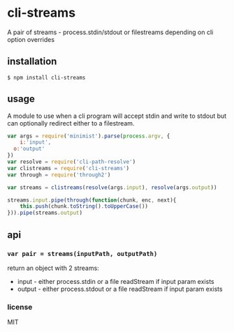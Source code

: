 cli-streams
===========

A pair of streams - process.stdin/stdout or filestreams depending on cli option overrides

## installation

```
$ npm install cli-streams
```

## usage

A module to use when a cli program will accept stdin and write to stdout but can optionally redirect either to a filestream.

```js
var args = require('minimist').parse(process.argv, {
	i:'input',
  o:'output'
})
var resolve = require('cli-path-resolve')
var clistreams = require('cli-streams')
var through = require('through2')

var streams = clistreams(resolve(args.input), resolve(args.output))

streams.input.pipe(through(function(chunk, enc, next){
	this.push(chunk.toString().toUpperCase())
})).pipe(streams.output)
```

## api

### `var pair = streams(inputPath, outputPath)`

return an object with 2 streams:

 * input - either process.stdin or a file readStream if input param exists
 * output - either process.stdout or a file readStream if input param exists

### license

MIT